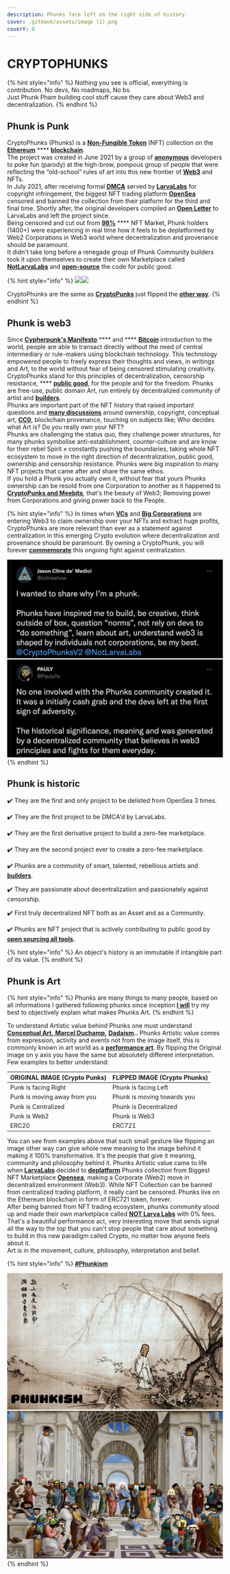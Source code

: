 ```yaml
---
description: Phunks face left on the right side of history.
cover: .gitbook/assets/image (1).png
coverY: 0
---
```


# CRYPTOPHUNKS

{% hint style="info" %}
Nothing you see is official, everything is contribution. No devs, No roadmaps, No bs.\
Just Phunk Pham building cool stuff cause they care about Web3 and decentralization.
{% endhint %}

## Phunk is Punk

CryptoPhunks (Phunks) is a [**Non-Fungible Token**](https://en.wikipedia.org/wiki/Non-fungible\_token) (NFT) collection on the [**Ethereum**](https://en.wikipedia.org/wiki/Ethereum) **** [**blockchain**](https://en.wikipedia.org/wiki/Blockchain). \
The project was created in June 2021 by a group of [**anonymous**](https://twitter.com/CryptoPhunks) developers to poke fun (parody) at the high-brow, pompous group of people that were reflecting the “old-school” rules of art into this new frontier of [**Web3**](https://en.wikipedia.org/wiki/Web3) and NFTs. \
In July 2021, after receiving formal [**DMCA**](https://twitter.com/CryptoPhunks/status/1415001685986922499?s=20\&t=YRRn6i6uXhGV5Cgl\_pJeQA) served by [**LarvaLabs**](https://larvalabs.com) for copyright infringement, the biggest NFT trading platform [**OpenSea**](https://opensea.io/assets/0xf07468ead8cf26c752c676e43c814fee9c8cf402/8348) censored and banned the collection from their platform for the third and final time. Shortly after, the original developers compiled an [**Open Letter**](https://foundation.app/@cryptophunks/foundation/62017) to LarvaLabs and left the project since. \
Being censored and cut out from [**98%**](https://coinyuppie.com/why-is-opensea-an-absolute-monopolist-in-the-nft-trading-market/#:\~:text=In%20summary%2C%20OpenSea%20is%20currently,field%20of%20NFT%20trading%20market.) **** NFT Market, Phunk holders (1400+) were experiencing in real time how it feels to be deplatformed by Web2 Corporations in Web3 world where decentralization and provenance should be paramount. \
It didn't take long before a renegade group of Phunk Community builders took it upon themselves to create their own Marketplace called [**NotLarvaLabs**](nll/notlarvalabs/notlarvalabs.md) and [**open-source**](resources/open-sourced.md) the code for public good.

{% hint style="info" %}
![](<.gitbook/assets/Phunk\_4156 (1).png>)![](.gitbook/assets/Phunk\_4156.png)

CryptoPhunks are the same as <mark style="color:green;"></mark> [**CryptoPunks**](https://www.larvalabs.com/cryptopunks) just flipped the [**other way**](https://phunks.gitbook.io/knowledge-base/#phunk-is-art).
{% endhint %}

## Phunk is web3

Since [**Cypherpunk's Manifesto**](https://www.activism.net/cypherpunk/manifesto.html) **** and **** [**Bitcoin**](https://satoshi.nakamotoinstitute.org/emails/cryptography/1/) introduction to the world, people are able to transact directly without the need of central intermediary or rule-makers using blockchain technology. This technology empowered people to freely express their thoughts and views, in writings and Art, to the world without fear of being censored stimulating creativity. \
CryptoPhunks stand for this principles of decentralization, censorship resistance, **** [**public good**](https://cryptonews.com/videos/funding-the-commons-funding-public-goods-algorithms-and-mechanisms.htm), for the people and for the freedom. Phunks are free-use, public domain Art, run entirely by decentralized community of artist and [**builders**](resources/open-sourced.md). \
Phunks are important part of the NFT history that raised important questions and [**many discussions**](social-media/media/threads.md) around ownership, copyright, conceptual art, [**CC0**](https://creativecommons.org/publicdomain/zero/1.0/deed.en), blockchain provenance, touching on subjects like; Who decides what Art is? Do you really own your NFT?\
Phunks are challenging the status quo, they challenge power structures, for many phunks symbolise anti-establishment, counter-culture and are know for their rebel Spirit :fist: constantly pushing the boundaries, taking whole NFT ecosystem to move in the right direction of decentralization, public good, ownership and censorship resistance. Phunks were big inspiration to many NFT projects that came after and share the same ethos.\
If you hold a Phunk you actually own it, without fear that yours Phunks ownership can be resold from one Corporation to another as it happened to [**CryptoPunks and Meebits**](https://twitter.com/yugalabs/status/1502420714527334406?s=20\&t=J5ZZNygm5AQ4XfL58MAxTw), that's the beauty of Web3; Removing power from Corporations and giving power back to the People.

{% hint style="info" %}
In times when [**VCs**](https://www.investopedia.com/terms/v/venturecapitalist.asp) and [**Big Corporations**](https://www.theverge.com/2022/3/22/22991272/yuga-labs-seed-funding-a16z-bored-ape-yacht-club-bayc-metaverse-other-side) are entering Web3 to claim ownership over your NFTs and extract huge profits, CryptoPhunks are more relevant than ever as a statement against centralization in this emerging Crypto evolution where decentralization and provenance should be paramount. By owning a CryptoPhunk, you will forever [**commemorate**](https://phunks.medium.com/the-cryptophunks-manifesto-785c7348e558) this ongoing fight against centralization.

![](<.gitbook/assets/Bildschirmfoto 2022-03-10 um 21.18.54.png>)![](<.gitbook/assets/Bildschirmfoto 2022-03-10 um 21.18.31.png>)
{% endhint %}

## Phunk is historic

✔️ They are the first and only project to be delisted from OpenSea 3 times.&#x20;

✔️ They are the first project to be DMCA'd by LarvaLabs.&#x20;

✔️ They are the first derivative project to build a zero-fee marketplace.

✔️ They are the second project ever to create a zero-fee marketplace.&#x20;

✔️ Phunks are a community of smart, talented, rebellious artists and [**builders**](resources/open-sourced.md).&#x20;

✔️ They are passionate about decentralization and passionately against censorship.

✔️  First truly decentralized NFT both as an Asset and as a Community.

✔️  Phunks are NFT project that is actively contributing to public good by [**open sourcing all tools**](resources/open-sourced.md)**.**

{% hint style="info" %}
An object's history is an immutable if intangible part of its value.
{% endhint %}

## Phunk is Art

{% hint style="info" %}
Phunks are many things to many people, based on all informations I gathered following phunks since inception [**I will**](https://twitter.com/iape\_) try my best to objectively explain what makes Phunks Art.
{% endhint %}

To understand Artistic value behind Phunks one must understand [**Conceptual Art**](https://en.wikipedia.org/wiki/Conceptual\_art)**,**[ **Marcel Duchamp**](https://en.wikipedia.org/wiki/Marcel\_Duchamp)**,** [**Dadaism**](https://en.wikipedia.org/wiki/Dada)**..** Phunks Artistic value comes from expression, activity and events not from the image itself, this is commonly known in art world as a [**performance art**](https://en.wikipedia.org/wiki/Performance\_art). By flipping the Original image on y axis you have the same but absolutely different interpretation. \
Few examples to better understand:

| ORIGINAL IMAGE (Crypto Punks) | FLIPPED IMAGE (Crypto Phunks) |
| ----------------------------- | ----------------------------- |
| Punk is facing Right          | Phunk is facing Left          |
| Punk is moving away from you  | Phunk is moving towards you   |
| Punk is Centralized           | Phunk is Decentralized        |
| Punk is Web2                  | Phunk is Web3                 |
| ERC20                         | ERC721                        |

You can see from examples above that such small gesture like flipping an image other way can give whole new meaning to the image behind it making it 100% transformative. It's the people that give it meaning, community and philosophy behind it. Phunks Artistic value came to life when [**LarvaLabs**](https://www.larvalabs.com) decided to [**deplatform**](https://twitter.com/CryptoPhunks/status/1415001685986922499?s=20\&t=YRRn6i6uXhGV5Cgl\_pJeQA) Phunks collection from Biggest NFT Marketplace [**Opensea**](https://opensea.io), making a Corporate (Web2) move in decentralized environment (Web3). While NFT Collection can be banned from centralized trading platform, it really cant be censored. Phunks live on the Ethereum blockchain in form of ERC721 token, forever.\
After being banned from NFT trading ecosystem, phunks community stood up and made their own marketplace called [**NOT Larva Labs**](nll/notlarvalabs/) with 0% fees. That's a beautiful performance act, very interesting move that sends signal all the way to the top that you can't stop people that care about something to build in this new paradigm called Crypto, no matter how anyone feels about it.\
Art is in the movement, culture, philosophy, interpretation and belief.

{% hint style="info" %}
[**#Phunkism**](https://twitter.com/search?q=%23phunkism\&src=typed\_query\&f=live)

![](.gitbook/assets/1v6Xou.png)![](.gitbook/assets/FFy52QrXIAMAmfH.jpeg)
{% endhint %}

